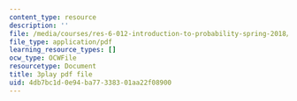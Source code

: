 ```yaml
---
content_type: resource
description: ''
file: /media/courses/res-6-012-introduction-to-probability-spring-2018/4db7bc1d0e94ba77338301aa22f08900_GH7dwoXSD0s.pdf
file_type: application/pdf
learning_resource_types: []
ocw_type: OCWFile
resourcetype: Document
title: 3play pdf file
uid: 4db7bc1d-0e94-ba77-3383-01aa22f08900
---
```

